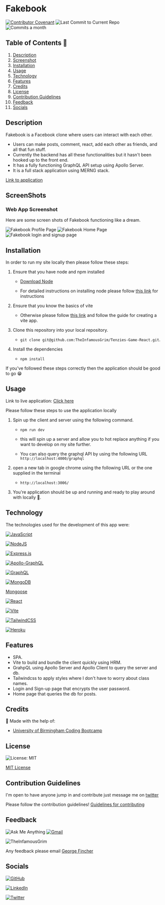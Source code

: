 # Fakebook

[![Contributor Covenant](https://img.shields.io/badge/Contributor%20Covenant-2.1-4baaaa.svg)](code_of_conduct.md)
![Last Commit to Current Repo](https://img.shields.io/github/last-commit/TheInfamousGrim/Fakebook)
![Commits a month](https://img.shields.io/github/commit-activity/m/TheInfamousGrim/Fakebook)

## Table of Contents 📃

1. [Description](#description)
2. [Screenshot](#screenshots)
3. [Installation](#installation)
4. [Usage](#usage)
5. [Technology](#technology)
6. [Features](#features)
7. [Credits](#credits)
8. [License](#license)
9. [Contribution Guidelines](#contribution-guidelines)
10. [Feedback](#feedback)
11. [Socials](#socials)

## Description

Fakebook is a Facebook clone where users can interact with each other.

- Users can make posts, comment, react, add each other as friends, and all that fun stuff.
- Currently the backend has all these functionalities but it hasn't been hooked up to the front end.
- It has a fully functioning GraphQL API setup using Apollo Server.
- It is a full stack application using MERNG stack.

[Link to application](https://agile-taiga-04390.herokuapp.com/)

## ScreenShots

### Web App Screenshot

Here are some screen shots of Fakebook functioning like a dream.

![Fakebook Profile Page](./assets/Images/Fakebook%20Screenshot%20%231.png)
![Fakebook Home Page](./assets/Images/Fakebook%20Screenshot%20%232.png)
![Fakebook login and signup page](./assets/Images/Fakebook%20Screenshot%20%233.png)

## Installation

In order to run my site locally then please follow these steps:

1. Ensure that you have node and npm installed

   - [Download Node](https://nodejs.org/en/download/)

   - For detailed instructions on installing node please follow [this link](https://docs.npmjs.com/downloading-and-installing-node-js-and-npm) for instructions

2. Ensure that you know the basics of vite

   - Otherwise please follow [this link](https://vitejs.dev/guide/) and follow the guide for creating a vite app.

3. Clone this repository into your local repository.

   - `git clone git@github.com:TheInfamousGrim/Tenzies-Game-React.git`.

4. Install the dependencies

   - `npm install`

If you've followed these steps correctly then the application should be good to go 😁

## Usage

Link to live application: [Click here](https://agile-taiga-04390.herokuapp.com/)

Please follow these steps to use the application locally

1. Spin up the client and server using the following command.

   - `npm run dev`

   - this will spin up a server and allow you to hot replace anything if you want to develop on my site further.

   - You can also query the graphql API by using the following URL `http://localhost:4000/graphql`

2. open a new tab in google chrome using the following URL or the one supplied in the terminal

   - `http://localhost:3006/`

3. You're application should be up and running and ready to play around with locally 🎉.

## Technology

The technologies used for the development of this app were:

[![JavaScript](https://img.shields.io/badge/JavaScript-323330?style=for-the-badge&logo=javascript&logoColor=F7DF1E)](https://www.javascript.com/)

[![NodeJS](https://img.shields.io/badge/node.js-6DA55F?style=for-the-badge&logo=node.js&logoColor=white)](https://nodejs.org/en/)

[![Express.js](https://img.shields.io/badge/express.js-%23404d59.svg?style=for-the-badge&logo=express&logoColor=%2361DAFB)](https://expressjs.com/)

[![Apollo-GraphQL](https://img.shields.io/badge/-ApolloGraphQL-311C87?style=for-the-badge&logo=apollo-graphql)](https://www.apollographql.com/)

[![GraphQL](https://img.shields.io/badge/-GraphQL-E10098?style=for-the-badge&logo=graphql&logoColor=white)](https://graphql.org/)

[![MongoDB](https://img.shields.io/badge/MongoDB-%234ea94b.svg?style=for-the-badge&logo=mongodb&logoColor=white)](https://www.mongodb.com/)

[Mongoose](https://mongoosejs.com/)

[![React](https://img.shields.io/badge/react-%2320232a.svg?style=for-the-badge&logo=react&logoColor=%2361DAFB)](https://reactjs.org/)

[![Vite](https://img.shields.io/badge/vite-%23646CFF.svg?style=for-the-badge&logo=vite&logoColor=white)](https://vitejs.dev/)

[![TailwindCSS](https://img.shields.io/badge/tailwindcss-%2338B2AC.svg?style=for-the-badge&logo=tailwind-css&logoColor=white)](https://tailwindcss.com/)

[![Heroku](https://img.shields.io/badge/heroku-%23430098.svg?style=for-the-badge&logo=heroku&logoColor=white)](https://www.heroku.com/platform)

## Features

- SPA.
- Vite to build and bundle the client quickly using HRM.
- GrahpQL using Apollo Server and Apollo Client to query the server and db.
- Tailwindcss to apply styles where I don't have to worry about class names.
- Login and Sign-up page that encrypts the user password.
- Home page that queries the db for posts.

## Credits

🙏 Made with the help of:

- [University of Birmingham Coding Bootcamp](https://bootcamp.birmingham.ac.uk/coding/landing/?s=Google-Brand&dki=Learn%20coding%20and%20more%20online&pkw=university%20of%20birmingham%20coding%20bootcamp&pcrid=454943464513&pmt=e&utm_source=google&utm_medium=cpc&utm_campaign=GGL%7CUNIVERSITY-OF-BIRMINGHAM%7CSEM%7CCODING%7C-%7COFL%7CTIER-1%7CALL%7CBRD%7CEXACT%7CCore%7CBootcamp&utm_term=university%20of%20birmingham%20coding%20bootcamp&s=google&k=university%20of%20birmingham%20coding%20bootcamp&utm_adgroupid=105037008614&utm_locationphysicalms=9045530&utm_matchtype=e&utm_network=g&utm_device=c&utm_content=454943464513&utm_placement=&gclid=Cj0KCQjw8e-gBhD0ARIsAJiDsaWOW8uRLSYKSwvbCPNIOO8sfV9XzcpfyS5OmH2GSdA9d4wIT6-wj1kaAi0BEALw_wcB&gclsrc=aw.ds)

## License

![License: MIT](https://img.shields.io/github/license/TheInfamousGrim/fakebook?color=yellow)

[MIT License](/LICENSE)

## Contribution Guidelines

I'm open to have anyone jump in and contribute just message me on [twitter](https://twitter.com/GrimFunk69)

Please follow the contribution guidelines!
[Guidelines for contributing](/code_of_conduct.md)

## Feedback

![Ask Me Anything](https://img.shields.io/badge/Ask%20me-anything-1abc9c.svg)
[![Gmail](https://img.shields.io/badge/Gmail-D14836?style=for-the-badge&logo=gmail&logoColor=white)](mailto:george@grimfunky.dev)

<img src="https://avatars.githubusercontent.com/u/89855075?v=4" alt="TheInfamousGrim">

Any feedback please email [George Fincher](mailto:george@grimfunky.dev)

## Socials

[![GitHub](https://img.shields.io/badge/github-%23121011.svg?style=for-the-badge&logo=github&logoColor=white)](https://api.github.com/users/TheInfamousGrim)

[![LinkedIn](https://img.shields.io/badge/linkedin-%230077B5.svg?style=for-the-badge&logo=linkedin&logoColor=white)](https://www.linkedin.com/in/george-fincher-aa7869214/)

[![Twitter](https://img.shields.io/badge/Twitter-%231DA1F2.svg?style=for-the-badge&logo=Twitter&logoColor=white)](https://twitter.com/GrimFunk69)
